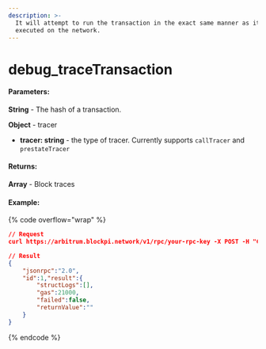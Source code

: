 ```yaml
---
description: >-
  It will attempt to run the transaction in the exact same manner as it was
  executed on the network.
---
```


# debug\_traceTransaction

#### **Parameters:**

**String** - The hash of a transaction.

**Object** - tracer

* **tracer: string** - the type of tracer. Currently supports `callTracer` and `prestateTracer`

#### **Returns:**

**Array** - Block traces

#### Example:

{% code overflow="wrap" %}
```json
// Request
curl https://arbitrum.blockpi.network/v1/rpc/your-rpc-key -X POST -H "Content-Type: application/json" --data '{"method":"debug_traceTransaction","params":["0x051de401ea642ac93a2f6a7168bce659b59f48d9e56d7199e3a6c504dd5a712b", {"tracer": "callTracer"}],"id":1,"jsonrpc":"2.0"}'

// Result
{
    "jsonrpc":"2.0",
    "id":1,"result":{
        "structLogs":[],
        "gas":21000,
        "failed":false,
        "returnValue":""
    }
}
```
{% endcode %}
